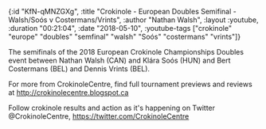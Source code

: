 {:id "KfN-qMNZGXg",
 :title
 "Crokinole - European Doubles Semifinal - Walsh/Soós v Costermans/Vrints",
 :author "Nathan Walsh",
 :layout :youtube,
 :duration "00:21:04",
 :date "2018-05-10",
 :youtube-tags
 ["crokinole"
  "europe"
  "doubles"
  "semfinal"
  "walsh"
  "Soós"
  "costermans"
  "vrints"]}


The semifinals of the 2018 European Crokinole Championships Doubles event between Nathan Walsh (CAN) and Klára Soós (HUN) and Bert Costermans (BEL) and Dennis Vrints (BEL).

For more from CrokinoleCentre, find full tournament previews and reviews at http://crokinolecentre.blogspot.ca

Follow crokinole results and action as it's happening on Twitter @CrokinoleCentre, https://twitter.com/CrokinoleCentre
